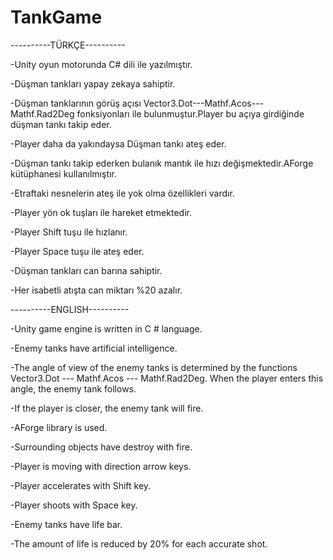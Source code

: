 # TankGame

----------TÜRKÇE----------

-Unity oyun motorunda C# dili ile yazılmıştır.

-Düşman tankları yapay zekaya sahiptir.

-Düşman tanklarının görüş açısı Vector3.Dot---Mathf.Acos---Mathf.Rad2Deg fonksiyonları ile bulunmuştur.Player bu açıya girdiğinde düşman tankı takip eder.

-Player daha da yakındaysa Düşman tankı ateş eder.

-Düşman tankı takip ederken bulanık mantık ile hızı değişmektedir.AForge kütüphanesi kullanılmıştır.

-Etraftaki nesnelerin ateş ile yok olma özellikleri vardır.

-Player yön ok tuşları ile hareket etmektedir.

-Player Shift tuşu ile hızlanır.

-Player Space tuşu ile ateş eder.

-Düşman tankları can barına sahiptir.

-Her isabetli atışta can miktarı %20 azalır.

----------ENGLISH----------

-Unity game engine is written in C # language.

-Enemy tanks have artificial intelligence.

-The angle of view of the enemy tanks is determined by the functions Vector3.Dot --- Mathf.Acos --- Mathf.Rad2Deg. When the player enters this angle, the enemy tank follows.

-If the player is closer, the enemy tank will fire.

-AForge library is used.

-Surrounding objects have destroy with fire.

-Player is moving with direction arrow keys.

-Player accelerates with Shift key.

-Player shoots with Space key.

-Enemy tanks have life bar.

-The amount of life is reduced by 20% for each accurate shot.
